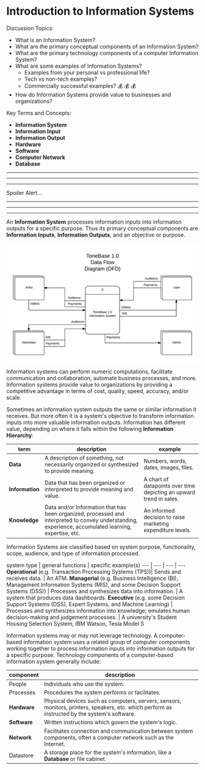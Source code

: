 # Introduction to Information Systems

Discussion Topics:

  + What is an Information System?
  + What are the primary conceptual components of an Information System?  
  + What are the primary technology components of a computer Information System?
  + What are some examples of Information Systems?
    + Examples from your personal vs professional life?
    + Tech vs non-tech examples?
    + Commercially successful examples? :moneybag: :moneybag: :moneybag:
  + How do Information Systems provide value to businesses and organizations?

Key Terms and Concepts:

  + **Information System**
  + **Information Input**
  + **Information Output**
  + **Hardware**
  + **Software**
  + **Computer Network**
  + **Database**

<hr>

<hr>

<hr>

Spoiler Alert...

<hr>

<hr>

<hr>

An **Information System** processes information inputs into information outputs for a specific purpose. Thus its primary conceptual components are **Information Inputs**, **Information Outputs**, and an objective or purpose.

![A "data flow diagram" depicting a system with inputs flowing in and outputs flowing out.](example-data-flow-diagram.png)

Information systems can perform numeric computations, facilitate communication and collaboration, automate business processes, and more. Information systems provide value to organizations by providing a competitive advantage in terms of cost, quality, speed, accuracy, and/or scale.

Sometimes an information system outputs the same or similar information it receives. But more often it is a system's objective to transform information inputs into more valuable information outputs. Information has different value, depending on where it falls within the following **Information Hierarchy**:

term | description | example
--- | --- | ---
**Data** | A description of something, not necessarily organized or synthesized to provide meaning. | Numbers, words, dates, images, files.
**Information** | Data that has been organized or interpreted to provide meaning and value. | A chart of datapoints over time depicting an upward trend in sales.
**Knowledge** | Data and/or Information that has been organized, processed and interpreted to convey understanding, experience, accumulated learning, expertise, etc. | An informed decision to raise marketing expenditure levels.

Information Systems are classified
 based on
  system purpose,
  functionality,
  scope,
  audience,
  and type of information processed.

system type | general functions |  specific example(s)
--- | --- | --- | ---
**Operational** (e.g. Transaction Processing Systems (TPS))| Sends and receives data. | An ATM.
**Managerial** (e.g. Business Intelligence (BI), Management Information Systems (MIS), and some Decision Support Systems (DSS)) | Processes and synthesizes data into information. | A system that produces data dashboards.
**Executive** (e.g. some Decision Support Systems (DSS), Expert Systems, and Machine Learning) | Processes and synthesizes information into knowledge; emulates human decision-making and judgement processes. | A university's Student Housing Selection System, IBM Watson, Tesla Model S

Information systems may or may not leverage technology.
 A computer-based information system uses
 a related group of computer components working together
 to process information inputs into information outputs
 for a specific purpose. Technology components of a computer-based information system generally include:

component | description
--- | ---
People | Individuals who use the system.
Processes | Procedures the system performs or facilitates.
**Hardware** | Physical devices such as computers, servers, sensors, monitors, printers, speakers, etc. which perform as instructed by the system's software.
**Software** | Written instructions which govern the system's logic.
**Network** | Facilitates connection and communication between system components, often a computer network such as the Internet.
Datastore | A storage place for the system's information, like a **Database** or file cabinet.
